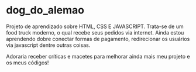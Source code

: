 # dog_do_alemao
Projeto de aprendizado sobre HTML, CSS E JAVASCRIPT.
Trata-se de um food truck moderno, o qual recebe seus pedidos via internet.
Ainda estou aprendendo dobre conectar formas de pagamento, redirecionar os usuários via javascript dentre outras coisas.

Adoraria receber críticas e macetes para melhorar ainda mais meu projeto e os meus códigos!
